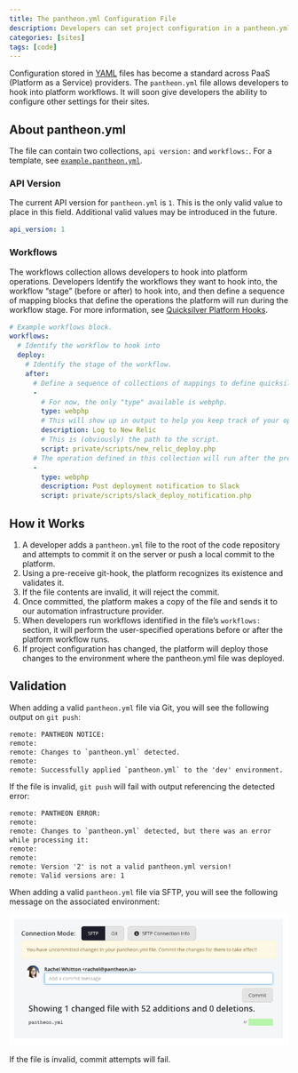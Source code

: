 ```yaml
---
title: The pantheon.yml Configuration File
description: Developers can set project configuration in a pantheon.yml file stored in the root of their code repository.  
categories: [sites]
tags: [code]
---
```


Configuration stored in [YAML](https://en.wikipedia.org/wiki/YAML) files has become a standard across PaaS (Platform as a Service) providers. The `pantheon.yml` file allows developers to hook into platform workflows. It will soon give developers the ability to configure other settings for their sites.

## About pantheon.yml
The file can contain two collections, `api version:` and `workflows:`. For a template, see [`example.pantheon.yml`](https://github.com/pantheon-systems/quicksilver-examples/blob/master/example.pantheon.yml).   

### API Version
The current API version for `pantheon.yml` is `1`. This is the only valid value to place in this field. Additional valid values may be introduced in the future.
```yaml
api_version: 1
```
### Workflows
The workflows collection allows developers to hook into platform operations. Developers Identify the workflows they want to hook into, the workflow “stage” (before or after) to hook into, and then define a sequence of mapping blocks that define the operations the platform will run during the workflow stage. For more information, see [Quicksilver Platform Hooks](/docs/quicksilver/).


```yaml
# Example workflows block.
workflows:
  # Identify the workflow to hook into
  deploy:
    # Identify the stage of the workflow.
    after:
      # Define a sequence of collections of mappings to define quicksilver operations.
      -
        # For now, the only "type" available is webphp.
        type: webphp
        # This will show up in output to help you keep track of your operations.
        description: Log to New Relic
        # This is (obviously) the path to the script.
        script: private/scripts/new_relic_deploy.php
      # The operation defined in this collection will run after the previous operation
      -
        type: webphp
        description: Post deployment notification to Slack
        script: private/scripts/slack_deploy_notification.php
```
## How it Works

1. A developer adds a `pantheon.yml` file to the root of the code repository and attempts to commit it on the server or push a local commit to the platform.
2. Using a pre-receive git-hook, the platform recognizes its existence and validates it.
3. If the file contents are invalid, it will reject the commit.
4. Once committed, the platform makes a copy of the file and sends it to our automation infrastructure provider.
5. When developers run workflows identified in the file’s `workflows:` section, it will perform the user-specified operations before or after the platform workflow runs.
6. If project configuration has changed, the platform will deploy those changes to the environment where the pantheon.yml file was deployed.

## Validation
When adding a valid `pantheon.yml` file via Git, you will see the following output on `git push`:
```
remote: PANTHEON NOTICE:
remote:
remote: Changes to `pantheon.yml` detected.
remote:
remote: Successfully applied `pantheon.yml` to the 'dev' environment.
```
If the file is invalid, `git push` will fail with output referencing the detected error:
```
remote: PANTHEON ERROR:
remote:
remote: Changes to `pantheon.yml` detected, but there was an error while processing it:
remote:
remote:
remote: Version '2' is not a valid pantheon.yml version!
remote: Valid versions are: 1
```

When adding a valid `pantheon.yml` file via SFTP, you will see the following message on the associated environment:

![uncommitted changes to pantheon.yml](/source/docs/assets/images/uncommitted-pantheon-yml.png)

If the file is invalid, commit attempts will fail.
